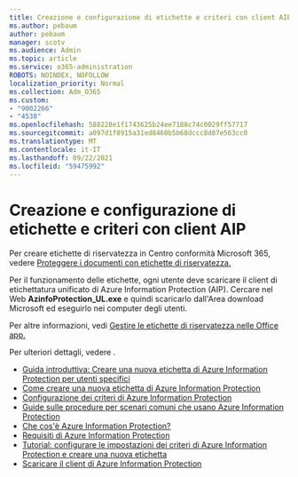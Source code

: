 ```yaml
---
title: Creazione e configurazione di etichette e criteri con client AIP
ms.author: pebaum
author: pebaum
manager: scotv
ms.audience: Admin
ms.topic: article
ms.service: o365-administration
ROBOTS: NOINDEX, NOFOLLOW
localization_priority: Normal
ms.collection: Adm_O365
ms.custom:
- "9002266"
- "4538"
ms.openlocfilehash: 588228e1f1743625b24ee7188c74c0029ff57717
ms.sourcegitcommit: a097d1f8915a31ed8460b5b68dccc8d87e563cc0
ms.translationtype: MT
ms.contentlocale: it-IT
ms.lasthandoff: 09/22/2021
ms.locfileid: "59475992"
---
```

# <a name="creating-and-configuring-labels-and-policies-with-aip-client"></a>Creazione e configurazione di etichette e criteri con client AIP

Per creare etichette di riservatezza in Centro conformità Microsoft 365, vedere [Proteggere i documenti con etichette di riservatezza.](https://docs.microsoft.com/microsoft-365/business-video/create-sensitivity-labels)

Per il funzionamento delle etichette, ogni utente deve scaricare il client di etichettatura unificato di Azure Information Protection (AIP). Cercare nel Web **AzinfoProtection_UL.exe** e quindi scaricarlo dall'Area download Microsoft ed eseguirlo nei computer degli utenti.

Per altre informazioni, vedi [Gestire le etichette di riservatezza nelle Office app.](https://docs.microsoft.com/microsoft-365/compliance/sensitivity-labels-office-apps)

Per ulteriori dettagli, vedere . 

- [Guida introduttiva: Creare una nuova etichetta di Azure Information Protection per utenti specifici](https://docs.microsoft.com/azure/information-protection/quickstart-label-specificusers)
- [Come creare una nuova etichetta di Azure Information Protection](https://docs.microsoft.com/azure/information-protection/configure-policy-new-label)
- [Configurazione dei criteri di Azure Information Protection](https://docs.microsoft.com/azure/information-protection/configure-policy)
- [Guide sulle procedure per scenari comuni che usano Azure Information Protection](https://docs.microsoft.com/azure/information-protection/how-to-guides)
- [Che cos'è Azure Information Protection?](https://docs.microsoft.com/azure/information-protection/what-is-information-protection)
- [Requisiti di Azure Information Protection](https://docs.microsoft.com/azure/information-protection/requirements)
- [Tutorial: configurare le impostazioni dei criteri di Azure Information Protection e creare una nuova etichetta](https://docs.microsoft.com/azure/information-protection/infoprotect-quick-start-tutorial)
- [Scaricare il client di Azure Information Protection](https://www.microsoft.com/download/details.aspx?id=53018)
